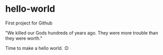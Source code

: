 # hello-world
First project for Github

"We killed our Gods hundreds of years ago. They were more trouble than they were worth." 

Time to make a hello world. :D

